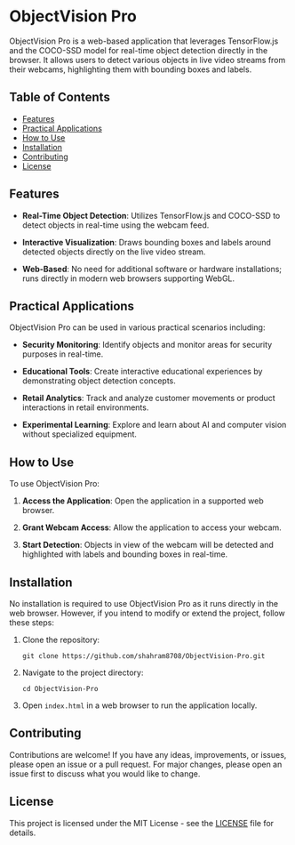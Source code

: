 # ObjectVision Pro

ObjectVision Pro is a web-based application that leverages TensorFlow.js and the COCO-SSD model for real-time object detection directly in the browser. It allows users to detect various objects in live video streams from their webcams, highlighting them with bounding boxes and labels.

## Table of Contents

- [Features](#features)
- [Practical Applications](#practical-applications)
- [How to Use](#how-to-use)
- [Installation](#installation)
- [Contributing](#contributing)
- [License](#license)

## Features

- **Real-Time Object Detection**: Utilizes TensorFlow.js and COCO-SSD to detect objects in real-time using the webcam feed.
  
- **Interactive Visualization**: Draws bounding boxes and labels around detected objects directly on the live video stream.
  
- **Web-Based**: No need for additional software or hardware installations; runs directly in modern web browsers supporting WebGL.

## Practical Applications

ObjectVision Pro can be used in various practical scenarios including:

- **Security Monitoring**: Identify objects and monitor areas for security purposes in real-time.
  
- **Educational Tools**: Create interactive educational experiences by demonstrating object detection concepts.
  
- **Retail Analytics**: Track and analyze customer movements or product interactions in retail environments.
  
- **Experimental Learning**: Explore and learn about AI and computer vision without specialized equipment.

## How to Use

To use ObjectVision Pro:

1. **Access the Application**: Open the application in a supported web browser.
  
2. **Grant Webcam Access**: Allow the application to access your webcam.
  
3. **Start Detection**: Objects in view of the webcam will be detected and highlighted with labels and bounding boxes in real-time.

## Installation

No installation is required to use ObjectVision Pro as it runs directly in the web browser. However, if you intend to modify or extend the project, follow these steps:

1. Clone the repository:
   ```
   git clone https://github.com/shahram8708/ObjectVision-Pro.git
   ```
   
2. Navigate to the project directory:
   ```
   cd ObjectVision-Pro
   ```

3. Open `index.html` in a web browser to run the application locally.

## Contributing

Contributions are welcome! If you have any ideas, improvements, or issues, please open an issue or a pull request. For major changes, please open an issue first to discuss what you would like to change.

## License

This project is licensed under the MIT License - see the [LICENSE](LICENSE) file for details.
